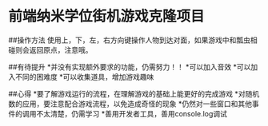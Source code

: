 
前端纳米学位街机游戏克隆项目
===============================
##操作方法
使用上，下，左，右方向键操作人物到达对面，如果游戏中和瓢虫相碰则会返回原点，注意哦。

##有待提升
 *并没有实现额外要求的功能，仍需努力！！
 *可以加入音效
 *可以加入不同的困难度
 *可以收集道具，增加游戏趣味

##心得
 *要了解游戏运行的流程，在理解游戏的基础上能更好的完成游戏
 *对随机数的应用，要注意配合游戏流程，以免造成奇怪的现象
 *仍然对一些窗口和其他事件的调用不太清楚，仍需学习
 *善用开发者工具，善用console.log调试



